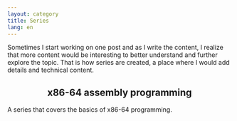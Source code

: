 ```yaml
---
layout: category
title: Series
lang: en
---
```


Sometimes I start working on one post and as I write the content, I realize that more content would be interesting to better understand and further explore the topic.
That is how series are created, a place where I would add details and technical content.

<div class="series" onclick="location.href='/series/x86_64_assembly/headline';">
<center>
<h2>x86-64 assembly programming</h2>
</center>
<p>
A series that covers the basics of x86-64 programming.
</p>
</div>
